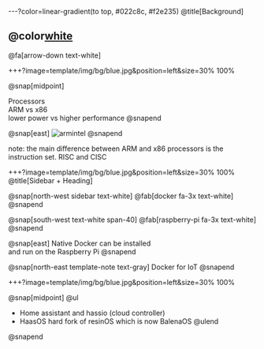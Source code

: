 ---?color=linear-gradient(to top, #022c8c, #f2e235)
@title[Background]

## @color[white](Background)

@fa[arrow-down text-white]

<!-- 
@snap[south docslink span-60]
[The Template Docs](https://gitpitch.com/docs/the-template)
@snapend 
-->

+++?image=template/img/bg/blue.jpg&position=left&size=30% 100%

@snap[midpoint]

Processors
<br>
ARM vs x86
<br>
lower power vs higher performance
@snapend

@snap[east]
![armintel](presentation/template/img/armvx86.png)
@snapend

note:
the main difference between ARM and x86 processors is the instruction set. RISC and CISC


+++?image=template/img/bg/blue.jpg&position=left&size=30% 100%
@title[Sidebar + Heading]

@snap[north-west sidebar text-white]
@fab[docker fa-3x text-white]
@snapend

@snap[south-west text-white span-40]
@fab[raspberry-pi fa-3x text-white]
@snapend

@snap[east]
Native Docker can be installed
<br>
and run on the Raspberry Pi
@snapend

@snap[north-east template-note text-gray]
Docker for IoT
@snapend

+++?image=template/img/bg/blue.jpg&position=left&size=30% 100%

@snap[midpoint]
@ul[](false)
- Home assistant and hassio (cloud controller)
- HaasOS hard fork of resinOS which is now BalenaOS
@ulend

@snapend